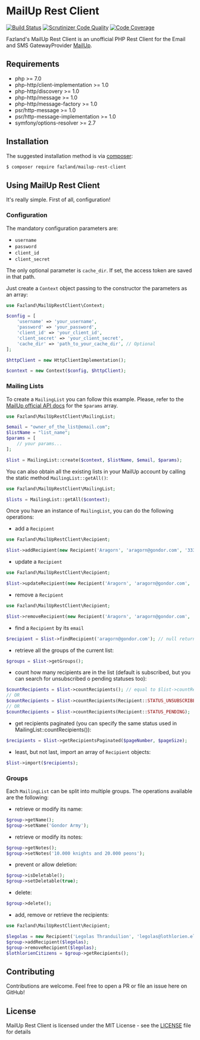 MailUp Rest Client
==================

[![Build Status](https://travis-ci.org/fazland/mailup-rest-client.svg?branch=master)](https://travis-ci.org/fazland/mailup-rest-client) [![Scrutinizer Code Quality](https://scrutinizer-ci.com/g/fazland/mailup-rest-client/badges/quality-score.png?b=master)](https://scrutinizer-ci.com/g/fazland/mailup-rest-client/?branch=master) [![Code Coverage](https://scrutinizer-ci.com/g/fazland/mailup-rest-client/badges/coverage.png?b=master)](https://scrutinizer-ci.com/g/fazland/mailup-rest-client/?branch=master)

Fazland's MailUp Rest Client is an unofficial PHP Rest Client for the Email and SMS GatewayProvider [MailUp](http://www.mailup.com). 

Requirements
------------
- php >= 7.0
- php-http/client-implementation >= 1.0
- php-http/discovery >= 1.0
- php-http/message >= 1.0
- php-http/message-factory >= 1.0
- psr/http-message >= 1.0
- psr/http-message-implementation >= 1.0
- symfony/options-resolver >= 2.7

Installation
------------
The suggested installation method is via [composer](https://getcomposer.org/):

```sh
$ composer require fazland/mailup-rest-client
```

Using MailUp Rest Client
------------------------
It's really simple. First of all, configuration!

### Configuration
The mandatory configuration parameters are:
- `username`
- `password`
- `client_id`
- `client_secret`

The only optional parameter is `cache_dir`. If set, the access token are saved in that path.

Just create a `Context` object passing to the constructor the parameters as an array:

```php
use Fazland\MailUpRestClient\Context;

$config = [
    'username' => 'your_username',
    'password' => 'your_password',
    'client_id' => 'your_client_id',
    'client_secret' => 'your_client_secret',
    'cache_dir' => 'path_to_your_cache_dir', // Optional
];

$httpClient = new HttpClientImplementation();

$context = new Context($config, $httpClient);
```

### Mailing Lists
To create a `MailingList` you can follow this example. Please, refer to the [MailUp official API docs](http://help.mailup.com/display/mailupapi/Manage+Lists+and+Groups#ManageListsandGroups-CreateList) for the `$params` array.

```php
use Fazland\MailUpRestClient\MailingList;

$email = "owner_of_the_list@email.com";
$listName = "list_name";
$params = [
    // your params...
];

$list = MailingList::create($context, $listName, $email, $params);
```

You can also obtain all the existing lists in your MailUp account by calling the static method `MailingList::getAll()`:

```php
use Fazland\MailUpRestClient\MailingList;

$lists = MailingList::getAll($context);
```

Once you have an instance of `MailingList`, you can do the following operations:
- add a `Recipient`
```php
use Fazland\MailUpRestClient\Recipient;

$list->addRecipient(new Recipient('Aragorn', 'aragorn@gondor.com', '3333333333', '+39'));
```
- update a `Recipient`
```php
use Fazland\MailUpRestClient\Recipient;

$list->updateRecipient(new Recipient('Aragorn', 'aragorn@gondor.com', '3334444444', '+39'));
```
- remove a `Recipient`
```php
use Fazland\MailUpRestClient\Recipient;

$list->removeRecipient(new Recipient('Aragorn', 'aragorn@gondor.com', '3333333333', '+39'));
```
- find a `Recipient` by its `email`
```php
$recipient = $list->findRecipient('aragorn@gondor.com'); // null returned if current email was not found
```
- retrieve all the groups of the current list:
```php
$groups = $list->getGroups();
```
- count how many recipients are in the list (default is subscribed, but you can search for unsubscribed o pending statuses too):
```php
$countRecipients = $list->countRecipients(); // equal to $list->countRecipients(Recipient::STATUS_SUBSCRIBED);
// OR
$countRecipients = $list->countRecipients(Recipient::STATUS_UNSUBSCRIBED);
// OR
$countRecipients = $list->countRecipients(Recipient::STATUS_PENDING);
```
- get recipients paginated (you can specify the same status used in MailingList::countRecipients()):
```php
$recipients = $list->getRecipientsPaginated($pageNumber, $pageSize);
```
- least, but not last, import an array of `Recipient` objects:
```php
$list->import($recipients);
```

### Groups
Each `MailingList` can be split into multiple groups. The operations available are the following:
- retrieve or modify its name:
```php
$group->getName();
$group->setName('Gondor Army');
```
- retrieve or modify its notes:
```php
$group->getNotes();
$group->setNotes('10.000 knights and 20.000 peons');
```
- prevent or allow deletion:
```php
$group->isDeletable();
$group->setDeletable(true);
```
- delete:
```php
$group->delete();
```
- add, remove or retrieve the recipients:
```php
use Fazland\MailUpRestClient\Recipient;

$legolas = new Recipient('Legolas Thranduilion', 'legolas@lothlorien.elf', '3334444444', '+39');
$group->addRecipient($legolas);
$group->removeRecipient($legolas);
$lothlorienCitizens = $group->getRecipients();
```

Contributing
------------
Contributions are welcome. Feel free to open a PR or file an issue here on GitHub!

License
-------
MailUp Rest Client is licensed under the MIT License - see the [LICENSE](https://github.com/fazland/mailup-rest-client/blob/master/LICENSE) file for details
